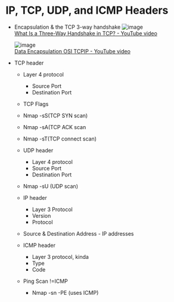 # IP, TCP, UDP, and ICMP Headers
- Encapsulation & the TCP 3-way handshake
  ![image](https://github.com/user-attachments/assets/4fe0b0b7-5549-4222-bf90-30726c17ecc7)<br>
  [What Is a Three-Way Handshake in TCP? - YouTube video](https://www.youtube.com/watch?v=LyDqA-dAPW4)

  ![image](https://github.com/user-attachments/assets/3e18e84f-d48c-4898-ab5c-cc6f46e09677)<br>
  [Data Encapsulation OSI TCPIP - YouTube video](https://www.youtube.com/watch?v=xaKvGnnuYmk)

- TCP header
    - Layer 4 protocol
      - Source Port
      - Destination Port
    - TCP Flags
     - Nmap -sS(TCP SYN scan)
     - Nmap -sA(TCP ACK scan
     - Nmap -sT(TCP connect scan)


    - UDP header
      - Layer 4 protocol
      - Source Port
      - Destination Port
    - Nmap -sU (UDP scan)


    - IP header
      - Layer 3 Protocol
      - Version
      - Protocol
    - Source & Destination Address - IP addresses


    - ICMP header
      - Layer 3 protocol, kinda
      - Type
      - Code
    - Ping Scan !=ICMP
      - Nmap -sn -PE (uses ICMP)
